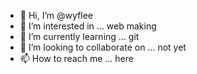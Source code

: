 - 👋 Hi, I’m @wyflee
- 👀 I’m interested in ... web making
- 🌱 I’m currently learning ... git
- 💞️ I’m looking to collaborate on ... not yet
- 📫 How to reach me ... here

<!---
wyflee/wyflee is a ✨ special ✨ repository because its `README.md` (this file) appears on your GitHub profile.
You can click the Preview link to take a look at your changes.
--->
